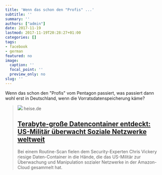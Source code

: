 ```yaml
---
title: 'Wenn das schon den "Profis" ...'
subtitle: ''
summary: ''
authors: ["admin"]
date: 2017-11-19
lastmod: 2017-11-19T20:28:27+01:00
categories: []
tags:
- facebook
- german
featured: no
image:
  caption: ''
  focal_point: ''
  preview_only: no
slug: ''
---
```

Wenn das schon den "Profis" vom Pentagon passiert, was passiert dann wohl erst in Deutschland, wenn die Vorratsdatenspeicherung käme?
> [![](https://heise.cloudimg.io/bound/1200x1200/q85.png-lossy-85.webp-lossy-85.foil1/_www-heise-de_/imgs/18/2/3/1/9/9/6/1/Coalition_Nations-a9f06f620f7a9557.png)](https://www.heise.de/newsticker/meldung/Terabyte-grosse-Datencontainer-entdeckt-US-Militaer-ueberwacht-Soziale-Netzwerke-weltweit-3893569.html)
> heise.de
> ## [Terabyte-große Datencontainer entdeckt: US-Militär überwacht Soziale Netzwerke weltweit](https://www.heise.de/newsticker/meldung/Terabyte-grosse-Datencontainer-entdeckt-US-Militaer-ueberwacht-Soziale-Netzwerke-weltweit-3893569.html)
>
>Bei einem Routine-Scan fielen dem Security-Experten Chris Vickery riesige Daten-Container in die Hände, die das US-Militär zur Überwachung und Manipulation sozialer Netzwerke in der Amazon-Cloud gesammelt hat.



